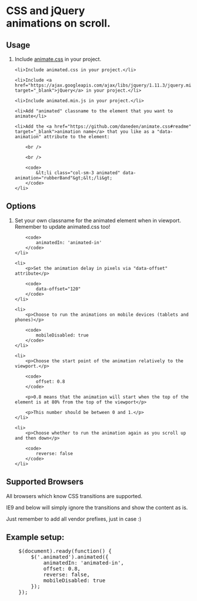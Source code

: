 <h1>CSS and jQuery <br />animations on scroll.</h1>

<h2>Usage</h2>

<ol>
	<li>Include <a href="https://daneden.github.io/animate.css/" target="_blank">animate.css</a> in your project.</li>

	<li>Include animated.css in your project.</li>
	
	<li>Include <a href="https://ajax.googleapis.com/ajax/libs/jquery/1.11.3/jquery.min.js" target="_blank">jQuery</a> in your project.</li>
	
	<li>Include animated.min.js in your project.</li>
	
	<li>Add "animated" classname to the element that you want to animate</li>

	<li>Add the <a href="https://github.com/daneden/animate.css#readme" target="_blank">animation name</a> that you like as a "data-animation" attribute to the element: 

		<br />

		<br />

		<code>
			&lt;li class="col-sm-3 animated" data-animation="rubberBand"&gt;&lt;/li&gt;
		</code>
	</li>
</ol>

<h2>Options</h2>

<ol>
	<li>
		<p>Set your own classname for the animated element when in viewport. Remember to update animated.css too!</p>

		<code>
			animatedIn: 'animated-in'
		</code>
	</li>

	<li>
		<p>Set the animation delay in pixels via "data-offset" attribute</p>

		<code>
			data-offset="120"
		</code>
	</li>

	<li>
		<p>Choose to run the animations on mobile devices (tablets and phones)</p>

		<code>
			mobileDisabled: true
		</code>
	</li>

	<li>
		<p>Choose the start point of the animation relatively to the viewport.</p>

		<code>
			offset: 0.8
		</code>

		<p>0.8 means that the animation will start when the top of the element is at 80% from the top of the viewport</p>

		<p>This number should be between 0 and 1.</p>
	</li>

	<li>
		<p>Choose whether to run the animation again as you scroll up and then down</p>

		<code>
			reverse: false
		</code>
	</li>
</ol>

<h2>Supported Browsers</h2>

<p>All browsers which know CSS transitions are supported.</p>

<p>IE9 and below will simply ignore the transitions and show the content as is.</p>

<p>Just remember to add all vendor prefixes, just in case :)</p>

<h2>Example setup:</h2>

<pre>
	$(document).ready(function() {
		$('.animated').animated({
			animatedIn: 'animated-in',
			offset: 0.8,
			reverse: false,
			mobileDisabled: true
		});
	});
</pre>